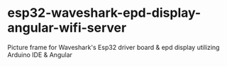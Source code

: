 # esp32-waveshark-epd-display-angular-wifi-server
Picture frame for Waveshark's Esp32 driver board &amp; epd display utilizing Arduino IDE &amp; Angular
